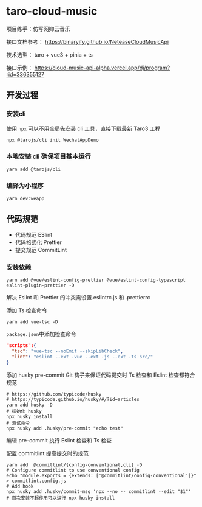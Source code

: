 # taro-cloud-music

项目练手：仿写网抑云音乐

接口文档参考：
<https://binaryify.github.io/NeteaseCloudMusicApi>

技术选型：
taro + vue3 + pinia + ts

接口示例：
<https://cloud-music-api-alpha.vercel.app/dj/program?rid=336355127>

## 开发过程

### 安装cli

使用 `npx` 可以不用全局先安装 cli 工具，直接下载最新 Taro3 工程

```shell
npx @tarojs/cli init WechatAppDemo
```

### 本地安装 cli 确保项目基本运行

```shell
yarn add @tarojs/cli
```

### 编译为小程序

```shell
yarn dev:weapp
```

## 代码规范

- 代码规范 ESlint
- 代码格式化 Prettier
- 提交规范 CommitLint

### 安装依赖

```shell
yarn add @vue/eslint-config-prettier @vue/eslint-config-typescript eslint-plugin-prettier -D
```

解决 Eslint 和 Prettier 的冲突需设置.eslintrc.js 和 .prettierrc

添加 Ts 检查命令

```shell
yarn add vue-tsc -D
```

`package.json`中添加检查命令

```json
"scripts":{
  "tsc": "vue-tsc --noEmit --skipLibCheck",
  "lint": "eslint --ext .vue --ext .js --ext .ts src/"
}
```

添加 husky pre-commit Git 钩子来保证代码提交时 Ts 检查和 Eslint 检查都符合规范

```shell
# https://github.com/typicode/husky
# https://typicode.github.io/husky/#/?id=articles
yarn add husky -D
# 初始化 husky
npx husky install
# 测试命令
npx husky add .husky/pre-commit "echo test"
```

编辑 pre-commit 执行 Eslint 检查和 Ts 检查

配置 commitlint 提高提交时的规范

```shell
yarn add  @commitlint/{config-conventional,cli} -D
# Configure commitlint to use conventional config
echo "module.exports = {extends: ['@commitlint/config-conventional']}" > commitlint.config.js
# Add hook
npx husky add .husky/commit-msg 'npx --no -- commitlint --edit "$1"'
# 首次安装不起作用可以运行 npx husky install
```

